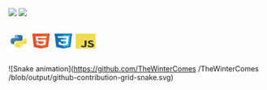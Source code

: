 <img src="https://github-readme-stats.vercel.app/api?username=TheWinterComes
&show_icons=true&theme=tokyonight&include_all_commits=true&count_private=true" >
<img src="https://github-readme-stats.vercel.app/api/top-langs/?username=TheWinterComes
&layout=compact&langs_count=7&theme=tokyonight">
<div style="display: inline_block"><br>
  <img align="center" alt="TheWinterComes
-HTML" height="30" width="40" src="https://raw.githubusercontent.com/devicons/devicon/master/icons/python/python-original.svg">
  <img align="center" alt="TheWinterComes
-HTML" height="30" width="40" src="https://raw.githubusercontent.com/devicons/devicon/master/icons/html5/html5-original.svg">
  <img align="center" alt="TheWinterComes
-CSS" height="30" width="40" src="https://raw.githubusercontent.com/devicons/devicon/master/icons/css3/css3-original.svg">
  <img align="center" alt="TheWinterComes
-JS" height="30" width="40" src="https://raw.githubusercontent.com/devicons/devicon/master/icons/javascript/javascript-original.svg">
 </div>
 <br>
 
 ![Snake animation](https://github.com/TheWinterComes
/TheWinterComes
/blob/output/github-contribution-grid-snake.svg)

